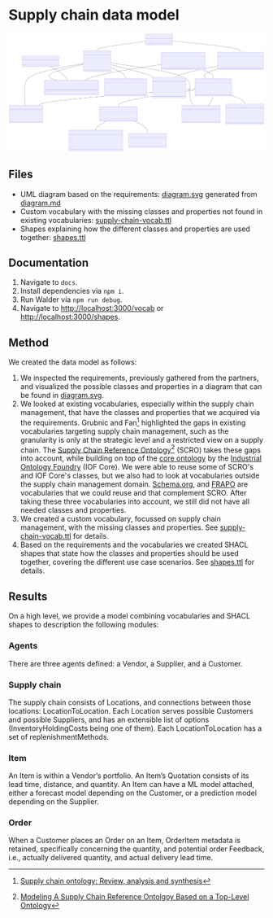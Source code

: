 # Supply chain data model

![UML diagram based on the requirements](diagram.svg)

## Files
- UML diagram based on the requirements: [diagram.svg](diagram.svg) generated from [diagram.md](diagram.md)
- Custom vocabulary with the missing classes and properties not found in existing vocabularies: 
[supply-chain-vocab.ttl](supply-chain-vocab.ttl)
- Shapes explaining how the different classes and properties are used together: [shapes.ttl](shapes.ttl)

## Documentation

1. Navigate to `docs`.
2. Install dependencies via `npm i`.
3. Run Walder via `npm run debug`.
4. Navigate to <http://localhost:3000/vocab> or <http://localhost:3000/shapes>.

## Method
We created the data model as follows:

1. We inspected the requirements, previously gathered from the partners, and
   visualized the possible classes and properties in a diagram that can be found in [diagram.svg](diagram.svg).
2. We looked at existing vocabularies, especially within the supply chain management,
   that have the classes and properties that we acquired via the requirements.
   Grubnic and Fan[^1] highlighted the gaps in existing vocabularies targeting supply chain management,
   such as the granularity is only at the strategic level and a restricted view on a supply chain.
   The [Supply Chain Reference Ontology](https://github.com/InfoneerTXST/IOF-SupplyChain-WG)[^scro] (SCRO)
   takes these gaps into account,
   while building on top of the [core ontology](https://www.industrialontologies.org/top-down-wg/) 
   by the [Industrial Ontology Foundry](http://www.industrialontologies.org/) (IOF Core).
   We were able to reuse some of SCRO's and IOF Core's classes,
   but we also had to look at vocabularies outside the supply chain management domain.
   [Schema.org](https://schema.org/), and [FRAPO](http://purl.org/cerif/frapo/) are vocabularies that we could reuse and
   that complement SCRO.
   After taking these three vocabularies into account, we still did not have all needed classes and properties.
3. We created a custom vocabulary, focussed on supply chain management,
   with the missing classes and properties.
   See [supply-chain-vocab.ttl](supply-chain-vocab.ttl) for details.
4. Based on the requirements and the vocabularies we created SHACL shapes that state
   how the classes and properties should be used together, covering the different use case scenarios.
   See [shapes.ttl](shapes.ttl) for details.

## Results
On a high level, we provide a model combining vocabularies and SHACL shapes to description the following modules:

### Agents
There are three agents defined: a Vendor, a Supplier, and a Customer.

### Supply chain
The supply chain consists of Locations, and connections between those locations: LocationToLocation.
Each Location serves possible Customers and possible Suppliers, and has an extensible list of options (InventoryHoldingCosts being one of them).
Each LocationToLocation has a set of replenishmentMethods.

### Item
An Item is within a Vendor’s portfolio. An Item’s Quotation consists of its lead time, distance, and quantity.
An Item can have a ML model attached, either a forecast model depending on the Customer, or a prediction model depending on the Supplier.

### Order
When a Customer places an Order on an Item, OrderItem metadata is retained, specifically concerning the quantity, and potential order Feedback, i.e., actually delivered quantity, and actual delivery lead time.



[^1]: [Supply chain ontology: Review, analysis and synthesis](https://www.sciencedirect.com/science/article/abs/pii/S0166361510000552)
[^scro]: [Modeling A Supply Chain Reference Ontolgoy Based on a Top-Level Ontology](https://tsapps.nist.gov/publication/get_pdf.cfm?pub_id=928051)
